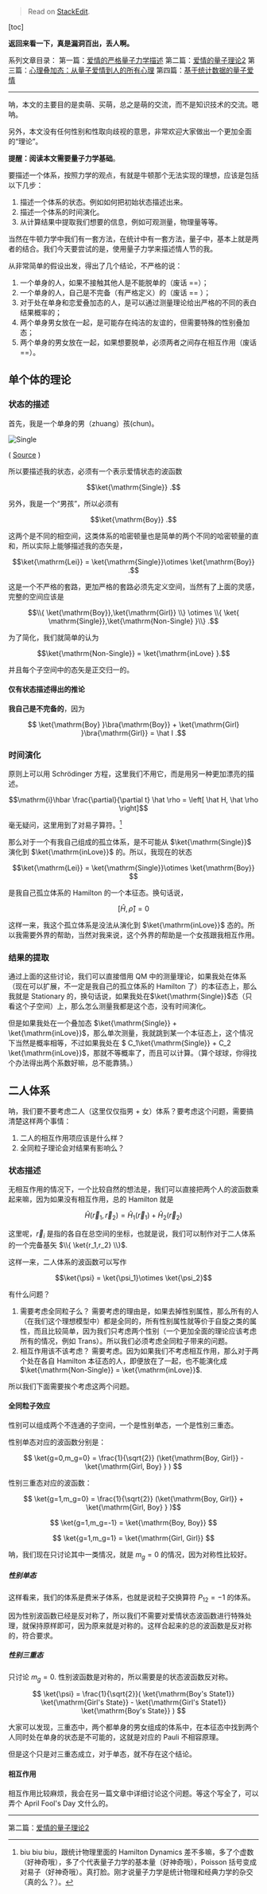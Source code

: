 > Read on [StackEdit](https://stackedit.io/viewer#!url=https://raw.githubusercontent.com/emptymalei/quantumPsychology/master/posts/quantumLove.md).

[toc]

$$\newcommand{\bra}[1]{\left\langle #1\right|}
\newcommand{\ket}[1]{\left| #1\right\rangle}
\newcommand{\braket}[2]{\langle #1 \mid #2 \rangle}$$

**返回来看一下，真是漏洞百出，丢人啊。**

系列文章目录：
第一篇：[爱情的严格量子力学描述](http://multiverse.lamost.org/blog/6207)
第二篇：[爱情的量子理论2](http://multiverse.lamost.org/blog/6229)
第三篇：[心理叠加态：从量子爱情到人的所有心理](http://multiverse.lamost.org/blog/6250)
第四篇：[基于统计数据的量子爱情](http://multiverse.lamost.org/blog/6328)

-----

呐，本文的主要目的是卖萌、买萌，总之是萌的交流，而不是知识技术的交流。嗯呐。


另外，本文没有任何性别和性取向歧视的意思，非常欢迎大家做出一个更加全面的“理论”。

**提醒：阅读本文需要量子力学基础**。

<!--more-->

要描述一个体系，按照力学的观点，有就是牛顿那个无法实现的理想，应该是包括以下几步：

1. 描述一个体系的状态。例如如何把初始状态描述出来。
2. 描述一个体系的时间演化。
3. 从计算结果中提取我们想要的信息，例如可观测量，物理量等等。

当然在牛顿力学中我们有一套方法，在统计中有一套方法，量子中，基本上就是两者的结合。我们今天要尝试的是，使用量子力学来描述情人节的我。

从非常简单的假设出发，得出了几个结论，不严格的说：

1. 一个单身的人，如果不接触其他人是不能脱单的（废话 ==）；
2. 一个单身的人，自己是不完备（有严格定义）的（废话 == ）；
3. 对于处在单身和恋爱叠加态的人，是可以通过测量理论给出严格的不同的表白结果概率的；
4. 两个单身男女放在一起，是可能存在纯洁的友谊的，但需要特殊的性别叠加态；
5. 两个单身的男女放在一起，如果想要脱单，必须两者之间存在相互作用（废话 ==）。




## 单个体的理论

### 状态的描述

首先，我是一个单身的男（zhuang）孩(chun)。

![Single](http://multiverse.lamost.org/blog/wp-content/uploads/2014/02/single.gif)

( [Source](http://hongzai-story.blogspot.com/2010/10/blog-post.html) )

所以要描述我的状态，必须有一个表示爱情状态的波函数

$$\ket{\mathrm{Single}} .$$

另外，我是一个“男孩”，所以必须有

$$\ket{\mathrm{Boy}} .$$

这两个是不同的相空间，这类体系的哈密顿量也是简单的两个不同的哈密顿量的直和，所以实际上能够描述我的态矢是，

$$\ket{\mathrm{Lei}} = \ket{\mathrm{Single}}\otimes \ket{\mathrm{Boy}} .$$

这是一个不严格的套路，更加严格的套路必须先定义空间，当然有了上面的灵感，完整的空间应该是

$$\\{ \ket{\mathrm{Boy}},\ket{\mathrm{Girl}} \\} \otimes \\{ \ket{ \mathrm{Single}},\ket{\mathrm{Non-Single} }\\} .$$

为了简化，我们就简单的认为 

$$\ket{\mathrm{Non-Single}} = \ket{\mathrm{inLove} }.$$

并且每个子空间中的态矢是正交归一的。

#### 仅有状态描述得出的推论


**我自己是不完备的**，因为

$$ \ket{\mathrm{Boy} }\bra{\mathrm{Boy}} + \ket{\mathrm{Girl} }\bra{\mathrm{Girl}} = \hat I .$$


### 时间演化

原则上可以用 Schrödinger 方程，这里我们不用它，而是用另一种更加漂亮的描述。

$$\mathrm{i}\hbar \frac{\partial}{\partial t} \hat \rho = \left[ \hat H, \hat \rho \right]$$

毫无疑问，这里用到了对易子算符。[^1]

那么对于一个有我自己组成的孤立体系，是不可能从 $\ket{\mathrm{Single}}$ 演化到 $\ket{\mathrm{inLove}}$ 的。所以，我现在的状态

$$\ket{\mathrm{Lei}} = \ket{\mathrm{Single}}\otimes \ket{\mathrm{Boy}} $$

是我自己孤立体系的 Hamilton 的一个本征态。换句话说，

$$ \left[ \hat H, \hat \rho \right] = 0 $$

这样一来，我这个孤立体系是没法从演化到 $\ket{\mathrm{inLove}}$ 态的。所以我需要外界的帮助，当然对我来说，这个外界的帮助是一个女孩跟我相互作用。

### 结果的提取

通过上面的这些讨论，我们可以直接借用 QM 中的测量理论，如果我处在体系（现在可以扩展，不一定是我自己的孤立体系的 Hamilton 了）的本征态上，那么我就是 Stationary 的，换句话说，如果我处在$\ket{\mathrm{Single}}$态（只看这个子空间）上，那么怎么测量我都是这个态，没有时间演化。

但是如果我处在一个叠加态 $\ket{\mathrm{Single}} + \ket{\mathrm{inLove}}$，那么单次测量，我就跳到某一个本征态上，这个情况下当然是概率相等，不过如果我处在 $ C_1\ket{\mathrm{Single}} + C_2 \ket{\mathrm{inLove}}$，那就不等概率了，而且可以计算。（算个球球，你得找个办法得出两个系数好嘛，总不能靠猜。）


## 二人体系

呐，我们要不要考虑二人（这里仅仅指男 + 女）体系？要考虑这个问题，需要搞清楚这样两个事情：

1. 二人的相互作用项应该是什么样？
2. 全同粒子理论会对结果有影响么？


### 状态描述

无相互作用的情况下，一个比较自然的想法是，我们可以直接把两个人的波函数乘起来嘛，因为如果没有相互作用，总的 Hamilton 就是

$$\hat H(\vec r_1,\vec r_2) = \hat H_1(\vec r_1) + \hat H_2(\vec r_2)$$

这里呢，$\vec r_i$ 是指的各自在总空间的坐标，也就是说，我们可以制作对于二人体系的一个完备基矢 $\\{ \ket{r_1,r_2} \\}$. 

这样一来，二人体系的波函数可以写作

$$\ket{\psi} = \ket{\psi_1}\otimes \ket{\psi_2}$$

有什么问题？

1. 需要考虑全同粒子么？
   需要考虑的理由是，如果去掉性别属性，那么所有的人（在我们这个理想模型中）都是全同的，所有性别属性就等价于自旋之类的属性，而且比较简单，因为我们只考虑两个性别（一个更加全面的理论应该考虑所有的情况，例如 Trans）。所以我们必须考虑全同粒子带来的问题。
2. 相互作用该不该考虑？
   需要考虑。因为如果我们不考虑相互作用，那么对于两个处在各自 Hamilton 本征态的人，即便放在了一起，也不能演化成 $\ket{\mathrm{Non-Single}} = \ket{\mathrm{inLove}}$.

所以我们下面需要挨个考虑这两个问题。

#### 全同粒子效应

性别可以组成两个不连通的子空间，一个是性别单态，一个是性别三重态。

性别单态对应的波函数分别是：

$$ \ket{g=0,m_g=0} = \frac{1}{\sqrt{2}} (\ket{\mathrm{Boy, Girl}} -  \ket{\mathrm{Girl, Boy} } ) $$

性别三重态对应的波函数：

$$ \ket{g=1,m_g=0} = \frac{1}{\sqrt{2}} (\ket{\mathrm{Boy, Girl}} + \ket{\mathrm{Girl, Boy} } )$$

$$ \ket{g=1,m_g=-1} = \ket{\mathrm{Boy, Boy}}  $$

$$ \ket{g=1,m_g=1} = \ket{\mathrm{Girl, Girl}}  $$

呐，我们现在只讨论其中一类情况，就是 $m_g = 0$ 的情况，因为对称性比较好。

##### 性别单态

这样看来，我们的体系是费米子体系，也就是说粒子交换算符 $P_{12} = -1$ 的体系。

因为性别波函数已经是反对称了，所以我们不需要对爱情状态波函数进行特殊处理，就保持原样即可，因为原来就是对称的。这样合起来的总的波函数是反对称的，符合要求。


##### 性别三重态

只讨论 $m_g = 0$. 性别波函数是对称的，所以需要是的状态波函数反对称。

$$ \ket{\psi} = \frac{1}{\sqrt{2}}( \ket{\mathrm{Boy's State1}} \ket{\mathrm{Girl's State}}  - \ket{\mathrm{Girl's State1}} \ket{\mathrm{Boy's State}} ) $$

大家可以发现，三重态中，两个都单身的男女组成的体系中，在本征态中找到两个人同时处在单身的状态是不可能的，这就是对应的 Pauli 不相容原理。

但是这个只是对三重态成立，对于单态，就不存在这个结论。



#### 相互作用

相互作用比较麻烦，我会在另一篇文章中详细讨论这个问题。等这个写全了，可以弄个 April Fool's Day 文什么的。


-----

第二篇：[爱情的量子理论2](http://multiverse.lamost.org/blog/6229)


[^1]:  biu biu biu，跟统计物理里面的 Hamilton Dynamics 差不多嘛，多了个虚数（好神奇哦），多了个代表量子力学的基本量（好神奇哦），Poisson 括号变成对易子（好神奇哦）。真打脸。刚才说量子力学是统计物理和经典力学的杂交（真的么？）。









